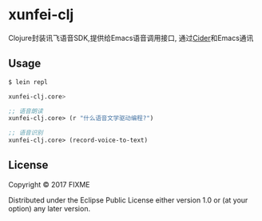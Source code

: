 # xunfei-clj

Clojure封装讯飞语音SDK,提供给Emacs语音调用接口, 通过[Cider](https://github.com/clojure-emacs/cider
)和Emacs通讯

## Usage

```bash
$ lein repl 

xunfei-clj.core> 
```

```clojure
;; 语音朗读
xunfei-clj.core> (r "什么语音文学驱动编程?")

;; 语音识别
xunfei-clj.core> (record-voice-to-text)

```

## License

Copyright © 2017 FIXME

Distributed under the Eclipse Public License either version 1.0 or (at
your option) any later version.
